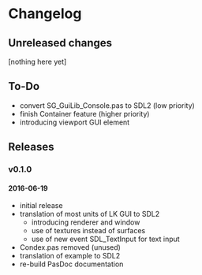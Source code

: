 # Changelog

## Unreleased changes
[nothing here yet]

## To-Do
* convert SG_GuiLib_Console.pas to SDL2 (low priority)
* finish Container feature (higher priority)
* introducing viewport GUI element 

## Releases
### v0.1.0
#### 2016-06-19
* initial release
* translation of most units of LK GUI to SDL2
  * introducing renderer and window
  * use of textures instead of surfaces
  * use of new event SDL_TextInput for text input  
* Condex.pas removed (unused)
* translation of example to SDL2
* re-build PasDoc documentation
